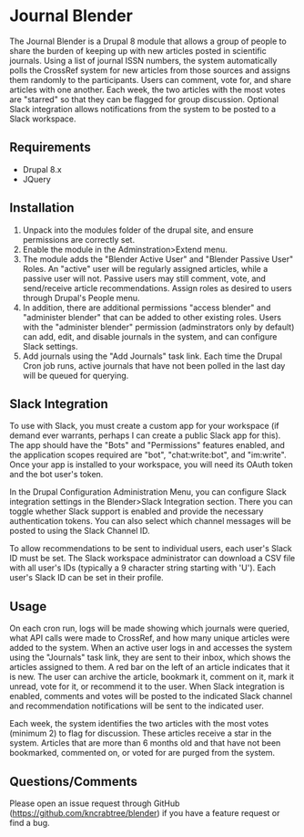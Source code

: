 # Journal Blender

The Journal Blender is a Drupal 8 module that allows a group of people to share the burden of keeping up with new articles posted in scientific journals. Using a list of journal ISSN numbers, the system automatically polls the CrossRef system for new articles from those sources and assigns them randomly to the participants. Users can comment, vote for, and share articles with one another. Each week, the two articles with the most votes are "starred" so that they can be flagged for group discussion. Optional Slack integration allows notifications from the system to be posted to a Slack workspace.

## Requirements

* Drupal 8.x
* JQuery

## Installation

1. Unpack into the modules folder of the drupal site, and ensure permissions are correctly set.
2. Enable the module in the Adminstration>Extend menu.
3. The module adds the "Blender Active User" and "Blender Passive User" Roles. An "active" user will be regularly assigned articles, while a passive user will not. Passive users may still comment, vote, and send/receive article recommendations. Assign roles as desired to users through Drupal's People menu.
4. In addition, there are additional permissions "access blender" and "administer blender" that can be added to other existing roles. Users with the "administer blender" permission (adminstrators only by default) can add, edit, and disable journals in the system, and can configure Slack settings.
5. Add journals using the "Add Journals" task link. Each time the Drupal Cron job runs, active journals that have not been polled in the last day will be queued for querying.

## Slack Integration

To use with Slack, you must create a custom app for your workspace (if demand ever warrants, perhaps I can create a public Slack app for this). The app should have the "Bots" and "Permissions" features enabled, and the application scopes required are "bot", "chat:write:bot", and "im:write". Once your app is installed to your workspace, you will need its OAuth token and the bot user's token.

In the Drupal Configuration Administration Menu, you can configure Slack integration settings in the Blender>Slack Integration section. There you can toggle whether Slack support is enabled and provide the necessary authentication tokens. You can also select which channel messages will be posted to using the Slack Channel ID.

To allow recommendations to be sent to individual users, each user's Slack ID must be set. The Slack workspace administrator can download a CSV file with all user's IDs (typically a 9 character string starting with 'U'). Each user's Slack ID can be set in their profile.

## Usage

On each cron run, logs will be made showing which journals were queried, what API calls were made to CrossRef, and how many unique articles were added to the system. When an active user logs in and accesses the system using the "Journals" task link, they are sent to their inbox, which shows the articles assigned to them. A red bar on the left of an article indicates that it is new. The user can archive the article, bookmark it, comment on it, mark it unread, vote for it, or recommend it to the user. When Slack integration is enabled, comments and votes will be posted to the indicated Slack channel and recommendation notifications will be sent to the indicated user.

Each week, the system identifies the two articles with the most votes (minimum 2) to flag for discussion. These articles receive a star in the system. Articles that are more than 6 months old and that have not been bookmarked, commented on, or voted for are purged from the system.

## Questions/Comments

Please open an issue request through GitHub (https://github.com/kncrabtree/blender) if you have a feature request or find a bug.
